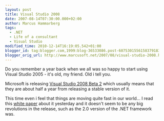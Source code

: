 ```yaml
---
layout: post
title: Visual Studio 2008
date: 2007-08-14T07:30:00.000+02:00
author: Marcus Hammarberg
tags:
  - .NET
  - Life of a consultant
  - Visual Studio
modified_time: 2010-12-14T16:19:05.542+01:00
blogger_id: tag:blogger.com,1999:blog-36533086.post-6075301556158379183
blogger_orig_url: http://www.marcusoft.net/2007/08/visual-studio-2008.html
---
```


Do you
remember a year back when we all was so happy to start using Visual
Studio 2005 - it's old, my friend. Old i tell you.

Microsoft is releasing [Visual Studio 2008 Beta
2](http://go.microsoft.com/?linkid=7171918) which usually
means that they are about half a year from releasing a stable version of
it.

This time even i feel that things are moving quite fast in our world...
I read this [white
paper](http://www.microsoft.com/downloads/info.aspx?na=47&p=1&SrcDisplayLang=en&SrcCategoryId=&SrcFamilyId=3b72271c-e996-4989-898d-72d684966ce6&u=details.aspx%3ffamilyid%3d17319EB4-299C-43B8-A360-A1C2BD6A421B%26displaylang%3den)
about it yesterday and it doesn't seem to be any big revolutions in the
release, such as the 2.0 version of the .NET framework was.
